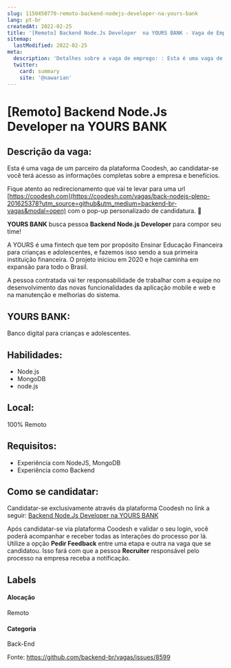 ```yaml
---
slug: 1150450770-remoto-backend-nodejs-developer-na-yours-bank
lang: pt-br
createdAt: 2022-02-25
title: '[Remoto] Backend Node.Js Developer  na YOURS BANK - Vaga de Emprego'
sitemap:
  lastModified: 2022-02-25
meta:
  description: 'Detalhes sobre a vaga de emprego: : Esta é uma vaga de um parceiro da plataforma Coodesh, ao candidatar-se você terá acesso as informações completas sobre a empresa e benefícios.  Fique atento ao redirecionamento que vai te levar para uma url [https://coodesh.com](https://coodesh.com/vagas/back-nodejs-pleno-201625378?utm_source=github&utm_medium=backend-br-vagas&modal=open) com o pop-up personalizado de candidatura. 👋 <p><strong>YOURS BANK</strong> busca pessoa <strong>Backend Node.js Developer</strong> para compor seu time!</p> <p>A YOURS é uma fintech que tem por propósito Ensinar Educação Financeira para crianças e adolescentes, e fazemos isso sendo a sua primeira instituição financeira. O projeto iniciou em 2020 e hoje caminha em expansão para todo o Brasil.</p> <p>A pessoa contratada vai ter responsabilidade de trabalhar com a equipe no desenvolvimento das novas funcionalidades da aplicação mobile e web e na manutenção e melhorias do sistema.</p> <p></p> <p></p> <p></p>'
  twitter:
    card: summary
    site: '@nawarian'
---
```


# [Remoto] Backend Node.Js Developer  na YOURS BANK

## Descrição da vaga: 
Esta é uma vaga de um parceiro da plataforma Coodesh, ao candidatar-se você terá acesso as informações completas sobre a empresa e benefícios.


Fique atento ao redirecionamento que vai te levar para uma url [https://coodesh.com](https://coodesh.com/vagas/back-nodejs-pleno-201625378?utm_source=github&utm_medium=backend-br-vagas&modal=open) com o pop-up personalizado de candidatura. 👋
<p><strong>YOURS BANK</strong> busca pessoa <strong>Backend Node.js Developer</strong> para compor seu time!</p>
<p>A YOURS é uma fintech que tem por propósito Ensinar Educação Financeira para crianças e adolescentes, e fazemos isso sendo a sua primeira instituição financeira. O projeto iniciou em 2020 e hoje caminha em expansão para todo o Brasil.</p>
<p>A pessoa contratada vai ter responsabilidade de trabalhar com a equipe no desenvolvimento das novas funcionalidades da aplicação mobile e web e na manutenção e melhorias do sistema.</p>
<p></p>
<p></p>
<p></p>

## YOURS BANK: 
 <p>Banco digital para crianças e adolescentes.</p>
</p>

 ## Habilidades: 
 - Node.js 
- MongoDB 
- node.js
## Local: 
 100% Remoto
## Requisitos: 
 - Experiência com NodeJS, MongoDB 
- Experiência como Backend 


## Como se candidatar:
Candidatar-se exclusivamente através da plataforma Coodesh no link a seguir: [Backend Node.Js Developer  na YOURS BANK](https://coodesh.com/vagas/back-nodejs-pleno-201625378?utm_source=github&utm_medium=backend-br-vagas&modal=open)


Após candidatar-se via plataforma Coodesh e validar o seu login, você poderá acompanhar e receber todas as interações do processo por lá. Utilize a opção **Pedir Feedback** entre uma etapa e outra na vaga que se candidatou. Isso fará com que a pessoa **Recruiter** responsável pelo processo na empresa receba a notificação.
## Labels
#### Alocação
Remoto
#### Categoria
Back-End

Fonte: https://github.com/backend-br/vagas/issues/8599